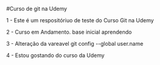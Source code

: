 #Curso de git na Udemy

1 - Este é um respositóriuo de teste do Curso Git na Udemy

2 - Curso em Andamento. base inicial aprendendo

3 - Alteração da vareavel git config --global user.name

4 - Estou gostando do curso da Udemy